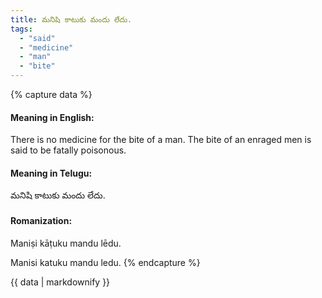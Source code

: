 ```yaml
---
title: మనిషి కాటుకు మందు లేదు.
tags:
  - "said"
  - "medicine"
  - "man"
  - "bite"
---
```


{% capture data %}
#### Meaning in English:
There is no medicine for the bite of a man.
The bite of an enraged men is said to be fatally poisonous.

#### Meaning in Telugu:
మనిషి కాటుకు మందు లేదు.

#### Romanization:
Maniṣi kāṭuku mandu lēdu.

Manisi katuku mandu ledu.
{% endcapture %}

{{ data | markdownify }}

